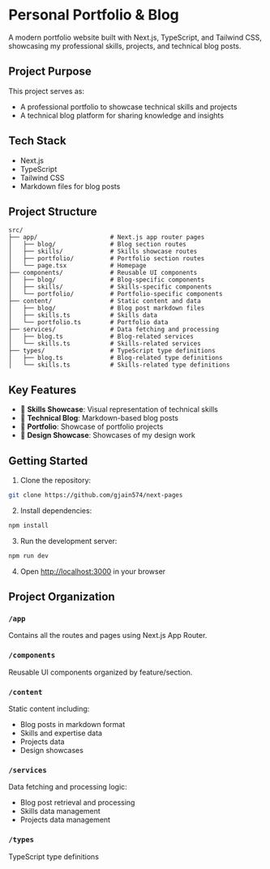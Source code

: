 # Personal Portfolio & Blog

A modern portfolio website built with Next.js, TypeScript, and Tailwind CSS, showcasing my professional skills, projects, and technical blog posts.

## Project Purpose

This project serves as:
- A professional portfolio to showcase technical skills and projects
- A technical blog platform for sharing knowledge and insights

## Tech Stack

- Next.js
- TypeScript
- Tailwind CSS
- Markdown files for blog posts

## Project Structure

```
src/
├── app/                    # Next.js app router pages
│   ├── blog/               # Blog section routes
│   ├── skills/             # Skills showcase routes
│   ├── portfolio/          # Portfolio section routes
│   └── page.tsx            # Homepage
├── components/             # Reusable UI components
│   ├── blog/               # Blog-specific components
│   ├── skills/             # Skills-specific components
│   └── portfolio/          # Portfolio-specific components
├── content/                # Static content and data
│   ├── blog/               # Blog post markdown files
│   ├── skills.ts           # Skills data
│   └── portfolio.ts        # Portfolio data
├── services/               # Data fetching and processing
│   ├── blog.ts             # Blog-related services
│   └── skills.ts           # Skills-related services
├── types/                  # TypeScript type definitions
│   ├── blog.ts             # Blog-related type definitions
│   └── skills.ts           # Skills-related type definitions
```

## Key Features

- 🎯 **Skills Showcase**: Visual representation of technical skills
- 📝 **Technical Blog**: Markdown-based blog posts
- 💼 **Portfolio**: Showcase of portfolio projects 
- 🎨 **Design Showcase**: Showcases of my design work

## Getting Started

1. Clone the repository:
```bash
git clone https://github.com/gjain574/next-pages
```

2. Install dependencies:
```bash
npm install
```

3. Run the development server:
```bash
npm run dev
```

4. Open [http://localhost:3000](http://localhost:3000) in your browser

## Project Organization

### `/app`
Contains all the routes and pages using Next.js App Router.

### `/components`
Reusable UI components organized by feature/section.

### `/content`
Static content including:
- Blog posts in markdown format
- Skills and expertise data
- Projects data
- Design showcases

### `/services`
Data fetching and processing logic:
- Blog post retrieval and processing
- Skills data management
- Projects data management

### `/types`
TypeScript type definitions